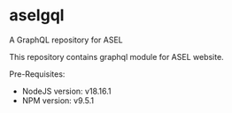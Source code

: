 # aselgql
A GraphQL repository for ASEL

This repository contains graphql module for ASEL website.

Pre-Requisites:
- NodeJS version: v18.16.1
- NPM version: v9.5.1